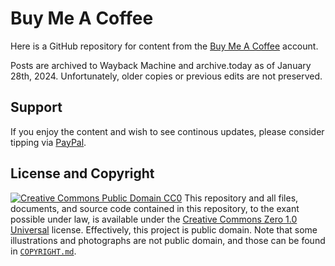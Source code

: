 # Buy Me A Coffee
Here is a GitHub repository for content from the [Buy Me A Coffee](https://www.buymeacoffee.com/rikaklassen) account.

Posts are archived to Wayback Machine and archive.today as of January 28th, 2024. Unfortunately, older copies or previous edits are not preserved.

## Support
If you enjoy the content and wish to see continous updates, please consider tipping via [PayPal](https://paypal.me/bglamours).
## License and Copyright
[![Creative Commons Public Domain CC0](https://licensebuttons.net/p/zero/1.0/80x15.png)](http://creativecommons.org/publicdomain/zero/1.0/)
This repository and all files, documents, and source code contained in this repository, to the exant possible under law, is available under the [Creative Commons Zero 1.0 Universal](http://creativecommons.org/publicdomain/zero/1.0/) license. Effectively, this project is public domain. Note that some illustrations and photographs are not public domain, and those can be found in [`COPYRIGHT.md`](./COPYRIGHT.md).
